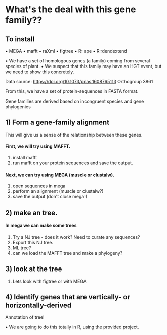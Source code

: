 

# What's the deal with this gene family??

## To install
• MEGA 
• mafft 
• raXml 
• figtree 
• R::ape 
• R::dendextend 


• We have a set of homologous genes (a family) coming from several species of plant.
• We suspect that this family may have an HGT event, but we need to show this concretely.

Data source:
https://doi.org/10.1073/pnas.1608765113
Orthogroup 3861

From this, we have a set of protein-sequences in FASTA format.

Gene families are derived based on incongruent species and gene phylogenies

## 1) Form a gene-family alignment

This will give us a sense of the relationship between these genes.

#### First, we will try using MAFFT.
1. install mafft
2. run mafft on your protein sequences and save the output.

#### Next, we can try using MEGA (muscle or clustalw).
1. open sequences in mega
2. perform an alignment (muscle or clustalw?)
3. save the output (don't close mega!)


## 2) make an tree.

#### In mega we can make some trees
1. Try a NJ tree - does it work? Need to curate any sequences?
2. Export this NJ tree.
3. ML tree?
4. can we load the MAFFT tree and make a phylogeny?

## 3) look at the tree
1. Lets look with figtree or with MEGA




## 4) Identify genes that are vertically- or horizontally-derived
Annotation of tree!


• We are going to do this totally in R, using the provided project.

